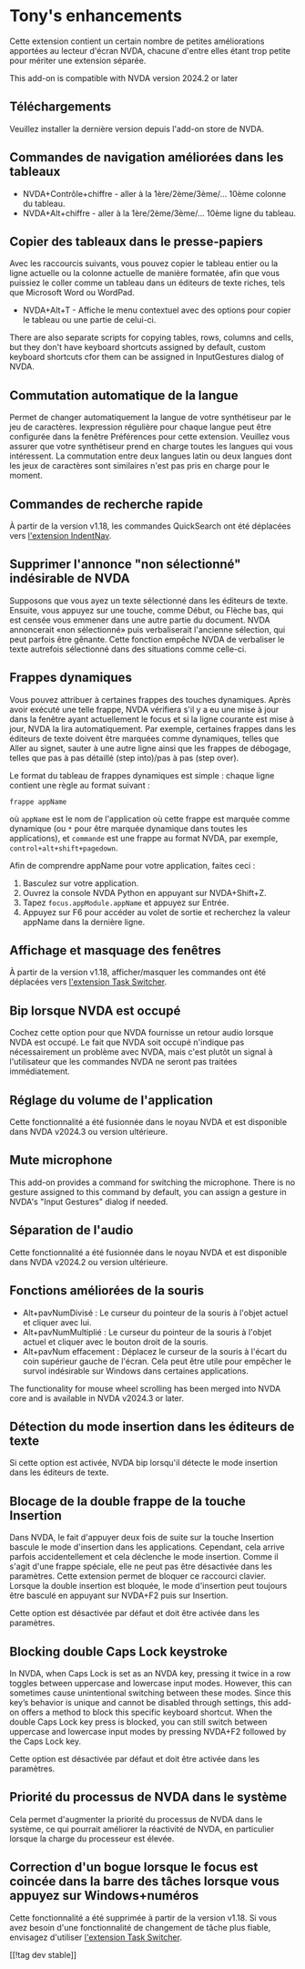 # Tony's enhancements #

Cette extension contient un certain nombre de petites améliorations
apportées au lecteur d'écran NVDA, chacune d'entre elles étant trop petite
pour mériter une extension séparée.

This add-on is compatible with NVDA version 2024.2 or later

## Téléchargements

Veuillez installer la dernière version depuis l'add-on store de NVDA.

## Commandes de navigation améliorées dans les tableaux
* NVDA+Contrôle+chiffre - aller à la 1ère/2ème/3ème/... 10ème colonne du
  tableau.
* NVDA+Alt+chiffre - aller à la 1ère/2ème/3ème/... 10ème ligne du tableau.

## Copier des tableaux dans le presse-papiers

Avec les raccourcis suivants, vous pouvez copier le tableau entier ou la
ligne actuelle ou la colonne actuelle de manière formatée, afin que vous
puissiez le coller comme un tableau dans un éditeurs de texte riches, tels
que Microsoft Word ou WordPad.

* NVDA+Alt+T - Affiche le menu contextuel avec des options pour copier le
  tableau ou une partie de celui-ci.

There are also separate scripts for copying tables, rows, columns and cells,
but they don't have keyboard shortcuts assigned by default, custom keyboard
shortcuts cfor them can be assigned in InputGestures dialog of NVDA.

## Commutation automatique de la langue
Permet de changer automatiquement la langue de votre synthétiseur par le jeu
de caractères. lexpression régulière pour chaque langue peut être configurée
dans la fenêtre Préférences pour cette extension. Veuillez vous assurer que
votre synthétiseur prend en charge toutes les langues qui vous
intéressent. La commutation entre deux langues latin ou deux langues dont
les jeux de caractères sont similaires n'est pas pris en charge pour le
moment.

## Commandes de recherche rapide

À partir de la version v1.18, les commandes QuickSearch ont été déplacées
vers [l'extension IndentNav](https://github.com/mltony/nvda-indent-nav).

## Supprimer l'annonce "non sélectionné" indésirable de NVDA

Supposons que vous ayez un texte sélectionné dans les éditeurs de
texte. Ensuite, vous appuyez sur une touche, comme Début, ou Flèche bas,
qui est censée vous emmener dans une autre partie du document. NVDA
annoncerait «non sélectionné» puis verbaliserait l'ancienne sélection, qui
peut parfois être gênante. Cette fonction empêche NVDA de verbaliser le
texte autrefois sélectionné dans des situations comme celle-ci.

## Frappes dynamiques

Vous pouvez attribuer à certaines frappes des touches dynamiques. Après
avoir exécuté une telle frappe, NVDA vérifiera s'il y a eu une mise à jour
dans la fenêtre ayant actuellement le focus et si la ligne courante est mise
à jour, NVDA la lira automatiquement. Par exemple, certaines frappes dans
les éditeurs de texte doivent être marquées comme dynamiques, telles que
Aller au signet, sauter à une autre ligne ainsi que les frappes de débogage,
telles que pas à pas détaillé (step into)/pas à pas (step over).

Le format du tableau de frappes dynamiques est simple : chaque ligne
contient une règle au format suivant :
```
frappe appName
```
où `appName` est le nom de l'application où cette frappe est marquée comme
dynamique (ou `*` pour être marquée dynamique dans toutes les applications),
et `commande` est une frappe au format NVDA, par exemple,
`control+alt+shift+pagedown`.

Afin de comprendre appName pour votre application, faites ceci :

1. Basculez sur votre application.
2. Ouvrez la console NVDA Python en appuyant sur NVDA+Shift+Z.
3. Tapez `focus.appModule.appName` et appuyez sur Entrée.
4. Appuyez sur F6 pour accéder au volet de sortie et recherchez la valeur
   appName dans la dernière ligne.

## Affichage et masquage des fenêtres

À partir de la version v1.18, afficher/masquer les commandes ont été
déplacées vers [l'extension Task
Switcher](https://github.com/mltony/nvda-task-switcher).

## Bip lorsque NVDA est occupé

Cochez cette option pour que NVDA fournisse un retour audio lorsque NVDA est
occupé. Le fait que NVDA soit occupé n'indique pas nécessairement un
problème avec NVDA, mais c'est plutôt un signal à l'utilisateur que les
commandes NVDA ne seront pas traitées immédiatement.

## Réglage du volume de l'application

Cette fonctionnalité a été fusionnée dans le noyau NVDA et est disponible
dans NVDA v2024.3 ou version ultérieure.

## Mute microphone

This add-on provides a command for switching the microphone. There is no
gesture assigned to this command by default, you can assign a gesture in
NVDA's "Input Gestures" dialog if needed.

## Séparation de l'audio

Cette fonctionnalité a été fusionnée dans le noyau NVDA et est disponible
dans NVDA v2024.2 ou version ultérieure.

## Fonctions améliorées de la souris

* Alt+pavNumDivisé : Le curseur  du pointeur de la souris  à l'objet actuel
  et cliquer avec lui.
* Alt+pavNumMultiplié : Le curseur  du pointeur de la souris  à l'objet
  actuel et cliquer  avec le bouton droit de la souris.
* Alt+pavNum effacement : Déplacez le curseur de la souris à l'écart du coin
  supérieur gauche de l'écran. Cela peut être utile pour empêcher le survol
  indésirable sur Windows dans certaines applications.

The functionality for mouse wheel scrolling has been merged into NVDA core
and is available in NVDA v2024.3 or later.

## Détection du mode insertion dans les éditeurs de texte

Si cette option est activée, NVDA bip lorsqu'il détecte le mode insertion
dans les éditeurs de texte.

## Blocage de la double frappe de la touche Insertion

Dans NVDA, le fait d'appuyer deux fois de suite sur la touche Insertion
bascule le mode d'insertion dans les applications. Cependant, cela arrive
parfois accidentellement et cela déclenche le mode insertion. Comme il
s'agit d'une frappe spéciale, elle ne peut pas être désactivée dans les
paramètres. Cette extension permet de bloquer ce raccourci clavier. Lorsque
la double insertion est bloquée, le mode d'insertion peut toujours être
basculé en appuyant sur NVDA+F2 puis sur Insertion.

Cette option est désactivée par défaut et doit être activée dans les
paramètres.

## Blocking double Caps Lock keystroke

In NVDA, when Caps Lock is set as an NVDA key, pressing it twice in a row
toggles between uppercase and lowercase input modes. However, this can
sometimes cause unintentional switching between these modes. Since this
key’s behavior is unique and cannot be disabled through settings, this
add-on offers a method to block this specific keyboard shortcut. When the
double Caps Lock key press is blocked, you can still switch between
uppercase and lowercase input modes by pressing NVDA+F2 followed by the Caps
Lock key.

Cette option est désactivée par défaut et doit être activée dans les
paramètres.

## Priorité du processus de NVDA dans le système

Cela permet d'augmenter la priorité du processus de NVDA dans le système, ce
qui pourrait améliorer la réactivité de NVDA, en particulier lorsque la
charge du processeur est élevée.

## Correction d'un bogue lorsque le focus est coincée dans la barre des tâches lorsque vous appuyez sur Windows+numéros

Cette fonctionnalité a été supprimée à partir de la version v1.18. Si vous
avez besoin d'une fonctionnalité de changement de tâche plus fiable,
envisagez d'utiliser [l'extension Task
Switcher](https://github.com/mltony/nvda-task-switcher).

[[!tag dev stable]]

[1]: https://www.nvaccess.org/addonStore/legacy?file=tonysEnhancements

